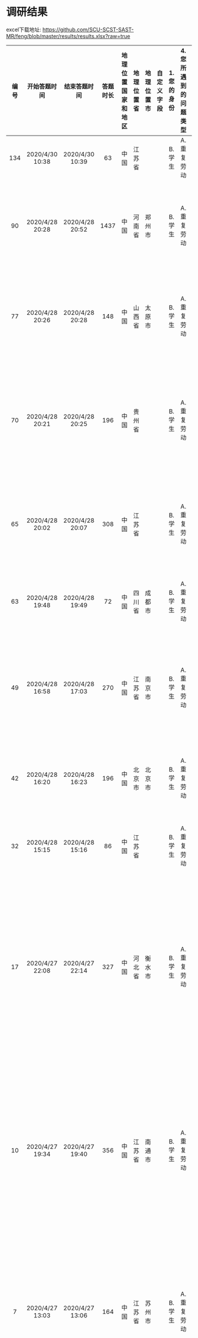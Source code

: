 # 调研结果

excel下载地址: <https://github.com/SCU-SCST-SAST-MR/feng/blob/master/results/results.xlsx?raw=true>

编号|开始答题时间|结束答题时间|答题时长|地理位置国家和地区|地理位置省|地理位置市|自定义字段|1.您的身份|4.您所遇到的问题类型|5.工作问题描述（100字以内）|6.解决思路（选填）
 :-:|:-:|:-:|:-:|:-:|:-:|:-:|:-:|:-:|:-:|:-:|:-:
134|2020/4/30 10:38|2020/4/30 10:39|63|中国|江苏省|||B.学生|A.重复劳动|审批和签字|
90|2020/4/28 20:28|2020/4/28 20:52|1437|中国|河南省|郑州市||B.学生|A.重复劳动|核对发票时 上面的的有些信息填写不完整，需要拿回去填完整|
77|2020/4/28 20:26|2020/4/28 20:28|148|中国|山西省|太原市||B.学生|A.重复劳动|在审批假条和租借钥匙等方面，总是需要各种审批，需要来回跑|
70|2020/4/28 20:21|2020/4/28 20:25|196|中国|贵州省|||B.学生|A.重复劳动|每月收集团日活动材料重复简单的工作，需要进行大量接受邮件和文件重命名等工作。|我觉得可以利用脚本自动化将邮件附件整理为文件操作。
65|2020/4/28 20:02|2020/4/28 20:07|308|中国|江苏省|||B.学生|A.重复劳动|上交来的文件格式、内容等等方面存在问题较多，需要多次修改|提高学生干部的工作能力，强调相关重要细节，从根本解决问题
63|2020/4/28 19:48|2020/4/28 19:49|72|中国|四川省|成都市||B.学生|A.重复劳动|大量接受文件，电脑会很卡，也需要重命名|
49|2020/4/28 16:58|2020/4/28 17:03|270|中国|江苏省|南京市||B.学生|A.重复劳动|每月收集团日活动材料重复简单的工作，需要进行大量接受邮件和文件重命名|上交通知发文直接由团委汇总
42|2020/4/28 16:20|2020/4/28 16:23|196|中国|北京市|北京市||B.学生|A.重复劳动|每次提交的文件都需要层层审核，效率低，速度慢|自动纠错整理功能
32|2020/4/28 15:15|2020/4/28 15:16|86|中国|江苏省|||B.学生|A.重复劳动|邮箱接受竞赛报名表，再归类为Excel好累|
17|2020/4/27 22:08|2020/4/27 22:14|327|中国|河北省|衡水市||B.学生|A.重复劳动|每次摆摊都要考虑干事的时间，反复看课表和他们所在校区，很不方便|其实我也没啥解决办法，我觉得干事交图片是个bug，不如让他们交可改写的表或者有个统计的方式。。。。具体我也不知道啥方式
10|2020/4/27 19:34|2020/4/27 19:40|356|中国|江苏省|南通市||B.学生|A.重复劳动|收集报销的材料、双选会的材料，不管线上线下都要整理大量的文件，十分繁琐；在处理奖状和报销的事情时，工作量很大，重复劳动。|
7|2020/4/27 13:03|2020/4/27 13:06|164|中国|江苏省|苏州市||B.学生|A.重复劳动|每年收集暑期社会实践材料的时候重复简单的工作，需要进行大量接受邮件和文件重命名等工作。|
6|2020/4/27 11:53|2020/4/27 12:06|743|中国|江苏省|||B.学生|A.重复劳动|一些活动征集，评选时有大量核对信息的工作，过于繁杂，且人工有疏漏。但是因为登记信息和发放信息不完全一样难以直接利用工具。|工具能自动处理两个文件间信息的交互，能设置通过某一项的相同，将两个文件中同一个项目信息提取出来，并可以完成比对，查验，整合等功能。因为实际问题中，信息可能不完全一致（比如参与者名字排序不一，项目名字前后填写的微小差异），所以要有一定辨别能力，并根据事先设定的权重计算相似度，使用者可以设定相似度限值提取不合要求的内容查看。
4|2020/4/27 10:33|2020/4/27 10:35|148|中国|江苏省|南京市||B.学生|A.重复劳动|青年大学习截图收取麻烦，而且后期统计人数、姓名工作量大|自动收取截图、查重并删除重复值、统计各个班的提交情况、生成总表
3|2020/4/27 10:30|2020/4/27 10:33|192|中国|江苏省|||B.学生|A.重复劳动|很多提交的电脑问题都有现成的解决办法，能不能利用人工智能从数据库中自动匹配问题返回解决方案|
125|2020/4/30 9:41|2020/4/30 9:43|124|中国|江苏省|苏州市||B.学生|B.无纸化办公|干事信息如生日，课表需要反复查看对比|
123|2020/4/30 8:55|2020/4/30 8:59|239|中国|江苏省|常州市||B.学生|B.无纸化办公|统计学生在智慧树上的信息，需要一一选择|
117|2020/4/29 11:46|2020/4/29 11:52|351|中国|江苏省|||B.学生|B.无纸化办公|干事工作情况汇总|
116|2020/4/29 11:06|2020/4/29 11:07|81|中国|江苏省|苏州市||B.学生|B.无纸化办公|确定例会时间需要反复确认课表|
108|2020/4/29 1:21|2020/4/29 1:23|120|中国|广东省|广州市||B.学生|B.无纸化办公|办理活动打印宣传等|
106|2020/4/28 23:09|2020/4/28 23:14|274|中国|江苏省|苏州市||B.学生|B.无纸化办公|谈赞助签的合同都是纸质的，保存和整理不便，想传到线上又担心安全性问题。|不知道
104|2020/4/28 22:36|2020/4/28 22:39|176|中国|江苏省|苏州市||B.学生|B.无纸化办公|反复确定成员的上课时间|制作软件录入课表
100|2020/4/28 21:56|2020/4/28 22:00|237|中国|江苏省|苏州市||B.学生|B.无纸化办公|确定例会时间的时需要问每个人的课表才能确定时间|通过线上整合各成员课表筛选出最佳时间
87|2020/4/28 20:39|2020/4/28 20:43|258|中国|江苏省|||B.学生|B.无纸化办公|开例会需要反复确定每个人的课表|制作软件快速录入课表
83|2020/4/28 20:27|2020/4/28 20:34|434|中国|江苏省|苏州市||B.学生|B.无纸化办公|有时需要老师签字的时候，恰好碰到老师不在可能会耽误|
67|2020/4/28 20:17|2020/4/28 20:19|124|中国|江苏省|||B.学生|B.无纸化办公|每月整理组员档案，为活动筹办提供思路和人手|
47|2020/4/28 16:43|2020/4/28 16:46|175|中国|江苏省|苏州市||B.学生|B.无纸化办公|收集的文件往往需要大量的格式修改，重复性高。|发送填写文件时是否可以将格式固定化？
46|2020/4/28 16:39|2020/4/28 16:41|134|中国|山东省|潍坊市||B.学生|B.无纸化办公|部分工作无法完全无纸化|利用二维码将部分签到等无法达到无纸化的工作如签到等转为线上进行
43|2020/4/28 16:27|2020/4/28 16:28|82|中国|江苏省|南京市||B.学生|B.无纸化办公|确定例会时间的时需要反复查看每个人的课表，确定时间比较麻烦。|
28|2020/4/28 14:24|2020/4/28 14:33|498|中国|江苏省|南京市||B.学生|B.无纸化办公|现在需要从一堆申报表word中抽取部分信息，建立excel，如何一键生成excel文件|excel预先设置需要的信息标题，识别word中的标题，提取所需内容，并且复制粘贴到excel中
11|2020/4/27 21:38|2020/4/27 21:40|92|中国|江苏省|||B.学生|B.无纸化办公|发布任务被复读打断|可不可以有个专门的小系统进行任务发布和任务提交
131|2020/4/30 10:18|2020/4/30 10:23|290|中国|江苏省|南通市||B.学生|C.文件收集|每次赛事需要收集大量的申请或者结项材料，首先是从邮箱一个一个下载文件很麻烦，起次有些参赛人员并不按规定进行文件命名之类的操作，给整理工作增加了很多困难；|
115|2020/4/29 10:00|2020/4/29 10:05|298|中国|甘肃省|||B.学生|C.文件收集|收集材料具有一定的沟通延迟，以及在每月收集材料时，总有部分材料丢失|利用一个全流程化的app或小程序，将各个部门活动从准备，到完结的各类材料，中间各个部分，由各个部门在活动中进行填写上传，保证材料收集的即时性，还可以由组织内成员通过程序查看
114|2020/4/29 9:57|2020/4/29 9:59|160|中国|江苏省|南通市||B.学生|C.文件收集|每次活动收集材料，文件提交时经常需要大量重命名|利用脚本自动化将文件重命名
110|2020/4/29 9:34|2020/4/29 9:35|97|中国|河南省|漯河市||B.学生|C.文件收集|文件命名复杂|
107|2020/4/29 0:20|2020/4/29 0:22|125|中国|江苏省|南京市||B.学生|C.文件收集|每次活动文件收集与通知发文有差别，干事们不能很明确地找出通知发文中明确的指示。|目前还没有，非常抱歉
102|2020/4/28 22:16|2020/4/28 22:19|189|中国|江苏省|||B.学生|C.文件收集|整理接受文件时候需要文件重命名，重复而繁琐。|
98|2020/4/28 21:47|2020/4/28 21:54|444|中国|山西省|||B.学生|C.文件收集|在进行某项活动收集信息时，需要大量接收邮件。例如拟定暑期社会实践表彰的通知时，需要详细的受表彰个人及团队的信息 。|
91|2020/4/28 21:17|2020/4/28 21:19|109|中国|江苏省|||B.学生|C.文件收集|会收到很多不符合规范的文件，需要二次收入，增大工作量。|
81|2020/4/28 20:29|2020/4/28 20:31|157|中国|山西省|临汾市||B.学生|C.文件收集|有时需要有规律的整合大量学生信息，但会出现信息更新不及时的情况导致错误填写信息|每月定期及时更新收集成员信息，确保信息时效性
80|2020/4/28 20:22|2020/4/28 20:30|496|中国|江苏省|||B.学生|C.文件收集|每次活动需收集大量名单，并且会有重复的文件发送，也会有一些临时需要变更的文件，及时的借教室，来解决问题|可以将问题归类，交由专人负责，没人负责一个项目，在接受文件时分类，避免杂乱无章，备有两套解决方案，及时处理发生的问题，不能拖拉。
72|2020/4/28 20:20|2020/4/28 20:26|340|中国|山西省|临汾市||B.学生|C.文件收集|大量的学生信息需要有规律的整合，有时会出现信息更新不及时导致信息填写错误的问题|每月定期更新学生联系方式等信息
69|2020/4/28 20:21|2020/4/28 20:24|147|中国|江苏省|淮安市||B.学生|C.文件收集|文件管理不集中，分布散且杂乱|专门设定相关人员操作
61|2020/4/28 18:45|2020/4/28 18:47|144|中国|河北省|||B.学生|C.文件收集|收集材料经常出现同学们不看通知内容需要一遍又一遍修改格式等工作|细化通知，在通知内容重点处标红
60|2020/4/28 18:42|2020/4/28 18:45|137|中国|山西省|阳泉市||B.学生|C.文件收集|收集大量纸质及电子文件，还要经常逐个人发通知|
55|2020/4/28 18:15|2020/4/28 18:17|112|中国|江苏省|||B.学生|C.文件收集|需要人工录入大量邮件信息|
48|2020/4/28 16:42|2020/4/28 16:47|321|中国|安徽省|安庆市||B.学生|C.文件收集|与其他人的材料交接比较繁琐|
36|2020/4/28 16:04|2020/4/28 16:07|142|中国|河南省|||B.学生|C.文件收集|每次活动都要找人收集材料，效率低，波折多。|
35|2020/4/28 16:04|2020/4/28 16:07|133|中国|江苏省|盐城市||B.学生|C.文件收集|其他学生发送相关科研项目前后跨度时间大，而且可能会根据要求前后多次修改，整理文件时容易出错。|
34|2020/4/28 15:22|2020/4/28 15:24|117|中国|江苏省|||B.学生|C.文件收集|邮件整理分类命名|利用脚本自动化将邮件附件整理为文件操作
30|2020/4/28 14:42|2020/4/28 14:50|462|中国|江苏省|南京市||B.学生|C.文件收集|有时需要收集学联各中心信息的excel文件|腾讯共享文件收集
29|2020/4/28 14:33|2020/4/28 14:37|245|中国|山东省|烟台市||B.学生|C.文件收集|文件材料收集频繁。纸质开会签到表人已到但漏签行为比较多。|
23|2020/4/27 23:14|2020/4/27 23:18|220|中国|江苏省|南京市||B.学生|C.文件收集|班委常常重复收集如身份证号手机号等信息，但是通过qq微信收集此类信息存在泄露的风险|利用校园网建立专属安全通道，安全app，收集学生的个人信息
21|2020/4/27 22:55|2020/4/27 22:58|176|中国|江苏省|镇江市||B.学生|C.文件收集|收集各学院团队材料重复简单的工作，需要反复查看邮件情况和进行excel复制粘贴的统计工作。|暂无
19|2020/4/27 22:28|2020/4/27 22:31|167|中国|江苏省|苏州市||B.学生|C.文件收集|每周收集青年大学习截图。|
15|2020/4/27 21:45|2020/4/27 21:48|166|中国|山西省|||B.学生|C.文件收集|收集大家的课表进行排班，能不能有小程序自动识别大家的空闲时间，进行值班安排|
13|2020/4/27 21:38|2020/4/27 21:41|165|中国|江苏省|无锡市||B.学生|C.文件收集|虽然说有很多群共享文档的使用，在招新初期各种文件的轰炸和信息的收集、还是很容易造成混乱和缺失；另一方面，线上沟通其实也存在部分问题，很多时候无法确保所有人都在线并通知到位|除了进一步开发群功能和共享文档，我认为还可以在各个学生组织内部形成统一的可以沿用的智能填表系统，可能一时难以操作，但规范化也可以节省不少时间
12|2020/4/27 21:36|2020/4/27 21:40|277|中国|江苏省|南通市||A.教师|C.文件收集|每个学期需要收集整个科协的课表、个人信息等各种信息，这需要每个部门收集自己的小干事的信息，整理后再交由办公室汇总，这之间需要大量的无意义劳动，信息需要经由多层人的转交|可以尝试微信小程序，或者搭建一个数据库登入系统，一个信息录入网站等方式建立一个信息收集系统，由小干事自己将信息填入该系统，由计算机自动整理汇总.
9|2020/4/27 19:28|2020/4/27 19:33|315|中国|江苏省|南京市||B.学生|C.文件收集|文件收集很难及时收齐，需要多次提醒|可以设计一个群收集小程序，每个成员需要及时上交相关文件，否则会收到qq提醒
8|2020/4/27 19:18|2020/4/27 19:20|134|中国|北京市|北京市||B.学生|C.文件收集|院科协配合程度不够，材料收集提醒两次依旧会发生迟交的现象|
1|2020/4/27 10:29|2020/4/27 10:30|84|中国|江苏省|||B.学生|C.文件收集|每周工作总结需要人工催收和整理|利用QQ机器人自动收集修改命名
133|2020/4/30 10:33|2020/4/30 10:36|147|中国|江苏省|连云港市||B.学生|D.电脑文件处理|PDF格式文件有时无法打印，转word打印后排版较混乱|
111|2020/4/29 9:35|2020/4/29 9:39|221|中国|内蒙古自治区|包头市||B.学生|D.电脑文件处理|在收集整理材料时是大量的重复劳动，会耗费很长时间|希望可以有程序能够帮忙自动进行文件处理并在需要的时候可以列出表格
94|2020/4/28 21:19|2020/4/28 21:25|375|中国|重庆市|重庆市||B.学生|D.电脑文件处理|多人合作处理同样文件 效率不高|
88|2020/4/28 20:46|2020/4/28 20:48|112|中国|江苏省|南京市||B.学生|D.电脑文件处理|根据活动相关主题制作海报|
76|2020/4/28 20:22|2020/4/28 20:28|348|中国|江苏省|苏州市||B.学生|D.电脑文件处理|每次科协活动的各项文件过多。需要进行很多的前期文件制作和后期文件归纳。|利用脚本进行文件操作。
68|2020/4/28 20:20|2020/4/28 20:21|78|中国|江苏省|苏州市||B.学生|D.电脑文件处理|同学们接收通知不及时|
59|2020/4/28 18:40|2020/4/28 18:43|132|中国|江苏省|||B.学生|D.电脑文件处理|各类文件命名与格式不规范 浪费大量时间重新整理|
57|2020/4/28 18:20|2020/4/28 18:23|211|中国|江苏省|苏州市||B.学生|D.电脑文件处理|伴手礼及讲座消息等变动时，策划方案需要一起变动，每次变动的文件传来传去很麻烦，占用内存|
51|2020/4/28 17:17|2020/4/28 17:19|162|中国|山东省|||B.学生|D.电脑文件处理|电脑文件需要修改整理，有的文件要每周提交，繁琐，无实际价值|
50|2020/4/28 17:11|2020/4/28 17:18|428|中国|浙江省|||B.学生|D.电脑文件处理|收集科研项目相关材料与表格，还需检查格式与重要内容是否有误|编写程序大批量整理文件，自动校验格式和设定内容
31|2020/4/28 15:03|2020/4/28 15:04|53|中国|山西省|吕梁市||B.学生|D.电脑文件处理|文件整理|自动整理
2|2020/4/27 10:26|2020/4/27 10:31|303|中国|江苏省|镇江市||B.学生|D.电脑文件处理|文件材料审核需要大量的进行查重工作，以往通常是，运用手工查重的方式来降低金钱成本，任务太重了|希望能有个工具输入进去文字就可以免费查重，重点是免费
132|2020/4/30 10:02|2020/4/30 10:30|1675|中国|江苏省|||B.学生|E.线上平台沟通|线上沟通不畅，导致接收者无法很好理解|暂无
129|2020/4/30 9:46|2020/4/30 9:51|272|中国|江苏省|||B.学生|E.线上平台沟通|负责活动的安排等问题，或者收集活动相关资料。|
126|2020/4/30 9:41|2020/4/30 9:44|199|日本||||B.学生|E.线上平台沟通|目前活动策划报名一直是由各部部长向本部门干事征集，再同意报给负责该部门的部长。工作效率比较低|
124|2020/4/30 9:40|2020/4/30 9:42|131|中国|江苏省|泰州市||B.学生|E.线上平台沟通|线上交流协调很困难，容易引起歧义，导致问题。|
120|2020/4/29 18:47|2020/4/29 18:48|86|中国|四川省|||B.学生|E.线上平台沟通|线上通知 效率不高|无
113|2020/4/29 9:57|2020/4/29 9:58|49|中国|江苏省|||B.学生|E.线上平台沟通|每月收集有关学院的竞赛项目相关资料|
112|2020/4/29 9:43|2020/4/29 9:46|166|中国|江苏省|苏州市||B.学生|E.线上平台沟通|各班课程安排不同，寻找大家都有空的时间较为困难|
105|2020/4/28 23:00|2020/4/28 23:09|539|中国|江苏省|||B.学生|E.线上平台沟通|学校的暑期社会实践活动等相关活动的组织，实践，收集，评比；组织内部团建，组织的相关活动的工作人员。|把问题简单化，减少人工，多搭建一对一的交流和文件传输
62|2020/4/28 19:22|2020/4/28 19:26|268|中国|甘肃省|兰州市||B.学生|E.线上平台沟通|与老师同学沟通不便，难以很好地解决问题|
58|2020/4/28 18:23|2020/4/28 18:26|189|中国|甘肃省|||B.学生|E.线上平台沟通|线上沟通效率低，关于讲座比赛形式及其他要求需要反复说|
56|2020/4/28 18:17|2020/4/28 18:18|90|中国|江苏省|淮安市||B.学生|E.线上平台沟通|部门间沟通不便|
54|2020/4/28 17:52|2020/4/28 17:56|230|中国|江苏省|镇江市||B.学生|E.线上平台沟通|现在有的返校有的没返校，要办线上讲座就需要露脸，有的东西得拍实物而非ppt，有没有通过手机软件把手机拍到的画面作为视频输入让腾讯会议能高清输出的功能软件啊|手机软件拍摄传输数据给电脑端，电脑端输出视频到腾讯会议
41|2020/4/28 16:18|2020/4/28 16:21|215|中国|黑龙江省|||B.学生|E.线上平台沟通|在与干事或部长，理事层沟通时，理解内容不一样，易出岔子|无
39|2020/4/28 16:15|2020/4/28 16:18|170|中国|江苏省|||B.学生|E.线上平台沟通|制作海报时，要与提交的一方沟通比较麻烦，然后要求也不能及时的领会|能够实现屏幕共享的APP，并通过视频来进行指导
38|2020/4/28 16:12|2020/4/28 16:15|149|中国|江苏省|连云港市||B.学生|E.线上平台沟通|工作周期长，常常忘记ddl。|
27|2020/4/28 13:40|2020/4/28 13:48|470|中国|江苏省|南通市||B.学生|E.线上平台沟通|部门之间、每一级之间消息流通不通畅，需要进行大量重复对话。而且上一级的学生工作经验传给下一级时容易出现疏漏，导致仍然需要向学长学姐进行大量咨询。将工作经验以及注意点编辑共享文件。但是目前我们采用石墨文档或者腾讯文档都存在着系统不流畅的问题。并且各部门无法自觉填写，需要理事长提醒，有没有可以设置以事件为节点的提醒，提醒部长及时进行工作总结以及信息交流的方式？|
26|2020/4/28 13:43|2020/4/28 13:46|165|中国|湖南省|长沙市||B.学生|E.线上平台沟通|疫情在家每个人时间安排不同，然后线上也不太好沟通，开例会就很困难|如果没有什么特别重要的事情例会就不开了吧。可以适当减少开会的次数。不必记录在案。
24|2020/4/27 23:50|2020/4/27 23:52|113|中国|福建省|福州市||B.学生|E.线上平台沟通|收到邮件有时并没有自动转发到部长个人邮箱，有时会遗漏。|可以单独通过QQ发一份给相应分管部长
22|2020/4/27 23:05|2020/4/27 23:09|238|中国|江苏省|镇江市||B.学生|E.线上平台沟通|双选会的话平常是大家有个表，自己去某个教室去找团队，团队面试，现在线上如果是会议的形式，没法及时跟进团队，不知道哪个房间面试人数多少，排队很耗时，时间利用效率低|有没有像qq游戏大厅打麻将那样就能显示哪一桌多少人在排队啊这样的会议系统啊
20|2020/4/27 22:38|2020/4/27 22:42|275|中国|江苏省|||B.学生|E.线上平台沟通|来报修的同学本身因为设备出了问题，情绪会比较焦急，尤其是对电子设备平时了解不多的同学，可能不能和我们说明清楚情况，进而对后续的维修工作造成一定麻烦。|我想可否做一个小程序或教程贴列举常见的问题，帮助保修的同学快速根据我们给出的图文来确定自己要反馈的问题
16|2020/4/27 21:49|2020/4/27 21:57|522|中国|福建省|厦门市||B.学生|E.线上平台沟通|图文经常遗漏预约单 因为当前采用邮箱模式 与其他部门沟通低效|暂无
5|2020/4/27 10:36|2020/4/27 10:37|70|中国|湖南省|||B.学生|E.线上平台沟通|疫情期间，很多时候线上没法解决电脑维修问题|
128|2020/4/30 9:44|2020/4/30 9:46|103|中国|江苏省|苏州市||A.教师|F.其他|每次活动都要统计学生是否有空，确定时间繁琐|
103|2020/4/28 22:27|2020/4/28 22:37|636|中国|江西省|南昌市||B.学生|F.其他|在群里发布任务时大量回复“收到”刷屏，容易导致成员漏看消息。|
86|2020/4/28 20:36|2020/4/28 20:39|192|中国|江苏省|||B.学生|F.其他|搞活动时去帮忙，平时制作海报、剪剪视频什么的|无
79|2020/4/28 20:25|2020/4/28 20:30|306|中国|江苏省|||B.学生|F.其他|每次需要做重复修改|无
45|2020/4/28 16:38|2020/4/28 16:40|110|中国|山西省|||B.学生|F.其他|举办活动时资料收集较慢。|
44|2020/4/28 16:24|2020/4/28 16:29|247|中国|江苏省|||B.学生|F.其他|组织比赛时，分数收集及计算，数量大又多|
37|2020/4/28 16:10|2020/4/28 16:13|168|中国|江苏省|南通市||B.学生|F.其他|每次活动需要多次发送邮件和信息确认是否到场|
18|2020/4/27 22:28|2020/4/27 22:30|153|中国|江苏省|无锡市||B.学生|F.其他|去凌云楼提交材料或办理事务时，有时会遇到老师因事外出|建议采用线下办事网上预约模式，或者在线显示该办公室是否有办事人员（就和空闲教室系统类似）

